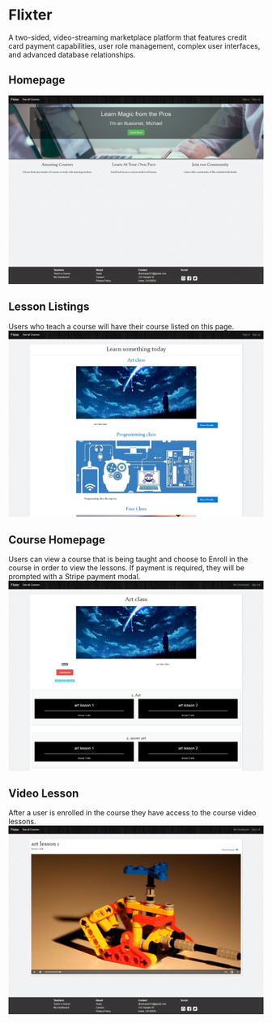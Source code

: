 # Flixter
A two-sided, video-streaming marketplace platform that features credit card payment capabilities, user role management, complex user interfaces, and advanced database relationships.

## Homepage
<img src="flixter homepage.jpg" alt="Flixter Screenshot Homepage">


## Lesson Listings
Users who teach a course will have their course listed on this page.
<img src="flixter lessons page.jpg" alt="Flixter Screenshot Lessons Page">


## Course Homepage
Users can view a course that is being taught and choose to Enroll in the course in order to view the lessons. If payment is required, they will be prompted with a Stripe payment modal.
<img src="flixter course homepage.png" alt="Flixter Screenshot Course Page">


## Video Lesson
After a user is enrolled in the course they have access to the course video lessons.
<img src="flixter lesson video page.jpg" alt="Flixter Screenshot Lesson Video Page">
